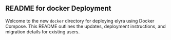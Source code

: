 ## README for docker Deployment

Welcome to the new `docker` directory for deploying elyra using Docker Compose. This README outlines the updates, deployment instructions, and migration details for existing users.
